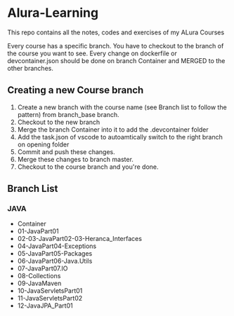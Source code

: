 # Alura-Learning

This repo contains all the notes, codes and exercises of my ALura Courses

Every course has a specific branch. You have to checkout to the branch of the course you want to see.
Every change on dockerfile or devcontainer.json should be done on branch Container and MERGED to the other branches.

## Creating a new Course branch

1. Create a new branch with the course name (see Branch list to follow the pattern) from branch_base branch.
2. Checkout to the new branch
3. Merge the branch Container into it to add the .devcontainer folder
4. Add the task.json of vscode to autoamtically switch to the right branch on opening folder
5. Commit and push these changes.
6. Merge these changes to branch master.
7. Checkout to the course branch and you're done.

## Branch List

### JAVA

- Container
- 01-JavaPart01
- 02-03-JavaPart02-03-Heranca_Interfaces
- 04-JavaPart04-Exceptions
- 05-JavaPart05-Packages
- 06-JavaPart06-Java.Utils
- 07-JavaPart07.IO
- 08-Collections
- 09-JavaMaven
- 10-JavaServletsPart01
- 11-JavaServletsPart02
- 12-JavaJPA_Part01
